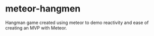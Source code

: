 meteor-hangmen
==============

Hangman game created using meteor to demo reactivity and ease of creating an MVP with Meteor.
